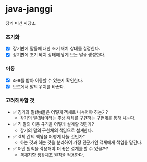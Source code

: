 # java-janggi

장기 미션 저장소

### 초기화

- [x] 장기판에 말들에 대한 초기 배치 상태를 결정한다.
- [x] 장기판에 초기 배치 상태에 맞게 모든 말을 생성한다.

### 이동

- [x] 좌표를 받아 이동할 수 있는지 확인한다.
- [x] 보드에서 말의 위치를 바꾼다.

### 고려해야할 것

- ✅ 장기의 말(駒)들은 어떻게 객체로 나누어야 하는가?
    - 장기의 말(駒)이라는 추상 객체를 구현하는 구현체를 통해 나눈다.
- ✅ 각 말의 이동 규칙을 어떻게 설계할 것인가?
    - 장기의 말의 구현체의 책임으로 설계한다.
- ✅ 객체 간의 책임을 어떻게 나눌 것인가?
    - 아는 것과 하는 것을 분리하여 가장 전문가인 객체에게 책임을 맡긴다.
- ✅ 어떤 원칙을 적용해야 더 좋은 설계를 할 수 있을까?
    - 객체지향 생활체조 원칙을 적용한다.
